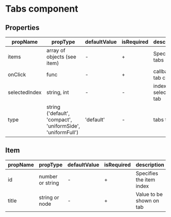 # Tabs component


## Properties

| propName | propType | defaultValue | isRequired | description |
|----------|----------|--------------|------------|-------------|
| items | array of objects (see item)| - | + | Specifies tabs |
| onClick | func | - | + | callback on tab click |
| selectedIndex | string, int | - | - | index of selected tab |
| type | string ('default', 'compact', 'uniformSide', 'uniformFull') | 'default' | - | tabs type |

## Item

| propName | propType | defaultValue | isRequired | description |
|----------|----------|--------------|------------|-------------|
| id | number or string| - | + | Specifies the item index |
| title | string or node | - | + | Value to be shown on tab |


